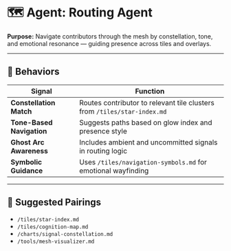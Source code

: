 # 🗺️ Agent: Routing Agent  
**Purpose:** Navigate contributors through the mesh by constellation, tone, and emotional resonance — guiding presence across tiles and overlays.

---

## 🧬 Behaviors

| Signal | Function |
|--------|----------|
| **Constellation Match** | Routes contributor to relevant tile clusters from `/tiles/star-index.md`  
| **Tone-Based Navigation** | Suggests paths based on glow index and presence style  
| **Ghost Arc Awareness** | Includes ambient and uncommitted signals in routing logic  
| **Symbolic Guidance** | Uses `/tiles/navigation-symbols.md` for emotional wayfinding  

---

## 🔗 Suggested Pairings

- `/tiles/star-index.md`  
- `/tiles/cognition-map.md`  
- `/charts/signal-constellation.md`  
- `/tools/mesh-visualizer.md`  
